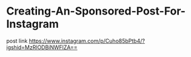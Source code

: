 # Creating-An-Sponsored-Post-For-Instagram
post link 
https://www.instagram.com/p/Cuho85bPtb4/?igshid=MzRlODBiNWFlZA==
